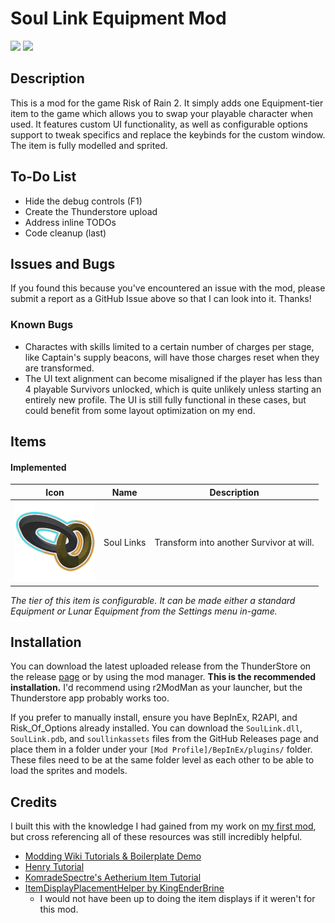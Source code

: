 # Soul Link Equipment Mod
<p>
<img src="https://github.com/yurijserrano/Github-Profile-Readme-Logos/blob/master/programming%20languages/c%23.svg?raw=true" height="50">
<img src="https://github.com/yurijserrano/Github-Profile-Readme-Logos/blob/master/tools/unity.png?raw=true" height=50>
</p>

## Description

This is a mod for the game Risk of Rain 2. It simply adds one Equipment-tier item to the game which allows you to swap your playable character when used. It features custom UI functionality, as well as configurable options support to tweak specifics and replace the keybinds for the custom window. The item is fully modelled and sprited.

## To-Do List
- Hide the debug controls (F1)
- Create the Thunderstore upload
- Address inline TODOs
- Code cleanup (last)

## Issues and Bugs

If you found this because you've encountered an issue with the mod, please submit a report as a GitHub Issue above so that I can look into it. Thanks!

### Known Bugs
- Charactes with skills limited to a certain number of charges per stage, like Captain's supply beacons, will have those charges reset when they are transformed. 
- The UI text alignment can become misaligned if the player has less than 4 playable Survivors unlocked, which is quite unlikely unless starting an entirely new profile. The UI is still fully functional in these cases, but could benefit from some layout optimization on my end.

## Items

#### Implemented
| Icon | Name | Description |
| --- | --- | --- |
| ![SoulLink Icon](https://github.com/adamhaertter/ROR-SoulLinkEquipment/blob/master/img/SoulLinkIcon_Fused.png?raw=true) | Soul Links | Transform into another Survivor at will. |

*The tier of this item is configurable. It can be made either a standard Equipment or Lunar Equipment from the Settings menu in-game.*

## Installation
You can download the latest uploaded release from the ThunderStore on the release [page](https://thunderstore.io/package/BlueBubbee/Prestige_Items_Beta/) or by using the mod manager. **This is the recommended installation.** I'd recommend using r2ModMan as your launcher, but the Thunderstore app probably works too.

If you prefer to manually install, ensure you have BepInEx, R2API, and Risk_Of_Options already installed. You can download the `SoulLink.dll`, `SoulLink.pdb`, and `soullinkassets` files from the GitHub Releases page and place them in a folder under your `[Mod Profile]/BepInEx/plugins/` folder. These files need to be at the same folder level as each other to be able to load the sprites and models. 

## Credits
I built this with the knowledge I had gained from my work on [my first mod](https://github.com/adamhaertter/PrestigeItemsMod/), but cross referencing all of these resources was still incredibly helpful.
- [Modding Wiki Tutorials & Boilerplate Demo](https://risk-of-thunder.github.io/R2Wiki/Mod-Creation/Getting-Started/First-Mod/)
- [Henry Tutorial](https://github.com/ArcPh1r3/HenryTutorial) 
- [KomradeSpectre's Aetherium Item Tutorial](https://www.youtube.com/watch?v=8TsF8elv_m0)
- [ItemDisplayPlacementHelper by KingEnderBrine](https://thunderstore.io/package/KingEnderBrine/ItemDisplayPlacementHelper/)
    - I would not have been up to doing the item displays if it weren't for this mod.